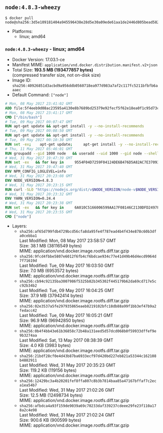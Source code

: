 ## `node:4.8.3-wheezy`

```console
$ docker pull node@sha256:3d5e109181404a945596438e28d5e30a09ede61aa1de2446d805bead582cb75c
```

-	Platforms:
	-	linux; amd64

### `node:4.8.3-wheezy` - linux; amd64

-	Docker Version: 17.03.1-ce
-	Manifest MIME: `application/vnd.docker.distribution.manifest.v2+json`
-	Total Size: **193.5 MB (193477857 bytes)**  
	(compressed transfer size, not on-disk size)
-	Image ID: `sha256:40926851d3acbd9a956ddb0560718ea977d983a7af2c117fc5211bfbfb6aaaec`
-	Default Command: `["node"]`

```dockerfile
# Mon, 08 May 2017 23:41:02 GMT
ADD file:5f4eeb9d08ac23595a4130e8b7689bd25379e92fecf5f62e18ea0f1c95d73c33 in / 
# Mon, 08 May 2017 23:41:17 GMT
CMD ["/bin/bash"]
# Tue, 09 May 2017 00:07:47 GMT
RUN apt-get update && apt-get install -y --no-install-recommends 		ca-certificates 		curl 		wget 	&& rm -rf /var/lib/apt/lists/*
# Tue, 09 May 2017 00:08:50 GMT
RUN apt-get update && apt-get install -y --no-install-recommends 		bzr 		git 		mercurial 		openssh-client 		subversion 				procps 	&& rm -rf /var/lib/apt/lists/*
# Tue, 09 May 2017 00:10:30 GMT
RUN set -ex; 	apt-get update; 	apt-get install -y --no-install-recommends 		autoconf 		automake 		bzip2 		file 		g++ 		gcc 		imagemagick 		libbz2-dev 		libc6-dev 		libcurl4-openssl-dev 		libdb-dev 		libevent-dev 		libffi-dev 		libgdbm-dev 		libgeoip-dev 		libglib2.0-dev 		libjpeg-dev 		libkrb5-dev 		liblzma-dev 		libmagickcore-dev 		libmagickwand-dev 		libncurses-dev 		libpng-dev 		libpq-dev 		libreadline-dev 		libsqlite3-dev 		libssl-dev 		libtool 		libwebp-dev 		libxml2-dev 		libxslt-dev 		libyaml-dev 		make 		patch 		xz-utils 		zlib1g-dev 				$( 			if apt-cache show 'default-libmysqlclient-dev' 2>/dev/null | grep -q '^Version:'; then 				echo 'default-libmysqlclient-dev'; 			else 				echo 'libmysqlclient-dev'; 			fi 		) 	; 	rm -rf /var/lib/apt/lists/*
# Thu, 11 May 2017 05:46:01 GMT
RUN groupadd --gid 1000 node   && useradd --uid 1000 --gid node --shell /bin/bash --create-home node
# Wed, 31 May 2017 19:47:39 GMT
RUN set -ex   && for key in     9554F04D7259F04124DE6B476D5A82AC7E37093B     94AE36675C464D64BAFA68DD7434390BDBE9B9C5     FD3A5288F042B6850C66B31F09FE44734EB7990E     71DCFD284A79C3B38668286BC97EC7A07EDE3FC1     DD8F2338BAE7501E3DD5AC78C273792F7D83545D     B9AE9905FFD7803F25714661B63B535A4C206CA9     C4F0DFFF4E8C1A8236409D08E73BC641CC11F4C8     56730D5401028683275BD23C23EFEFE93C4CFFFE   ; do     gpg --keyserver pgp.mit.edu --recv-keys "$key" ||     gpg --keyserver keyserver.pgp.com --recv-keys "$key" ||     gpg --keyserver ha.pool.sks-keyservers.net --recv-keys "$key" ;   done
# Wed, 31 May 2017 19:47:40 GMT
ENV NPM_CONFIG_LOGLEVEL=info
# Wed, 31 May 2017 20:23:08 GMT
ENV NODE_VERSION=4.8.3
# Wed, 31 May 2017 20:23:15 GMT
RUN curl -SLO "https://nodejs.org/dist/v$NODE_VERSION/node-v$NODE_VERSION-linux-x64.tar.xz"   && curl -SLO --compressed "https://nodejs.org/dist/v$NODE_VERSION/SHASUMS256.txt.asc"   && gpg --batch --decrypt --output SHASUMS256.txt SHASUMS256.txt.asc   && grep " node-v$NODE_VERSION-linux-x64.tar.xz\$" SHASUMS256.txt | sha256sum -c -   && tar -xJf "node-v$NODE_VERSION-linux-x64.tar.xz" -C /usr/local --strip-components=1   && rm "node-v$NODE_VERSION-linux-x64.tar.xz" SHASUMS256.txt.asc SHASUMS256.txt   && ln -s /usr/local/bin/node /usr/local/bin/nodejs
# Wed, 31 May 2017 20:23:32 GMT
ENV YARN_VERSION=0.24.4
# Wed, 31 May 2017 20:23:38 GMT
RUN set -ex   && for key in     6A010C5166006599AA17F08146C2130DFD2497F5   ; do     gpg --keyserver pgp.mit.edu --recv-keys "$key" ||     gpg --keyserver keyserver.pgp.com --recv-keys "$key" ||     gpg --keyserver ha.pool.sks-keyservers.net --recv-keys "$key" ;   done   && curl -fSLO --compressed "https://yarnpkg.com/downloads/$YARN_VERSION/yarn-v$YARN_VERSION.tar.gz"   && curl -fSLO --compressed "https://yarnpkg.com/downloads/$YARN_VERSION/yarn-v$YARN_VERSION.tar.gz.asc"   && gpg --batch --verify yarn-v$YARN_VERSION.tar.gz.asc yarn-v$YARN_VERSION.tar.gz   && mkdir -p /opt/yarn   && tar -xzf yarn-v$YARN_VERSION.tar.gz -C /opt/yarn --strip-components=1   && ln -s /opt/yarn/bin/yarn /usr/local/bin/yarn   && ln -s /opt/yarn/bin/yarn /usr/local/bin/yarnpkg   && rm yarn-v$YARN_VERSION.tar.gz.asc yarn-v$YARN_VERSION.tar.gz
# Wed, 31 May 2017 20:23:55 GMT
CMD ["node"]
```

-	Layers:
	-	`sha256:af65d799fdb4729bcd56cfa8da95fe4f787ead4b4f434e878c60b3dfa0cebba1`  
		Last Modified: Mon, 08 May 2017 23:58:57 GMT  
		Size: 38.1 MB (38116549 bytes)  
		MIME: application/vnd.docker.image.rootfs.diff.tar.gzip
	-	`sha256:9fcd4fbbe5807e6012f6fb4cf6bdcae934c77e41d49b46d4ecd9964d7f71619d`  
		Last Modified: Tue, 09 May 2017 16:03:50 GMT  
		Size: 7.0 MB (6953572 bytes)  
		MIME: application/vnd.docker.image.rootfs.diff.tar.gzip
	-	`sha256:cb94c92135ba3007986f5325b82b345302f445179b62da69cd717e5cc92b34b2`  
		Last Modified: Tue, 09 May 2017 16:04:25 GMT  
		Size: 37.9 MB (37942414 bytes)  
		MIME: application/vnd.docker.image.rootfs.diff.tar.gzip
	-	`sha256:02e3537a5fe297935865eaeb8219102bfc18db88a99f1bb3ef47b9a2fedacc42`  
		Last Modified: Tue, 09 May 2017 16:05:21 GMT  
		Size: 96.9 MB (96942850 bytes)  
		MIME: application/vnd.docker.image.rootfs.diff.tar.gzip
	-	`sha256:0b4f4bb43e61b36858c72b48a131eed5d57dcd068b0f59933dffef9e9b3274aa`  
		Last Modified: Sat, 13 May 2017 08:38:39 GMT  
		Size: 4.0 KB (3983 bytes)  
		MIME: application/vnd.docker.image.rootfs.diff.tar.gzip
	-	`sha256:21bdf28cf0e4d43b87ba6933ecf97d420bd227eb821a53344c162108b4882911`  
		Last Modified: Wed, 31 May 2017 20:35:23 GMT  
		Size: 119.2 KB (119156 bytes)  
		MIME: application/vnd.docker.image.rootfs.diff.tar.gzip
	-	`sha256:12429bc3a4b20201fef8ffa807c8b3b7814baa85a47167bffaf7c2eca1ea54b7`  
		Last Modified: Wed, 31 May 2017 21:02:26 GMT  
		Size: 12.5 MB (12498734 bytes)  
		MIME: application/vnd.docker.image.rootfs.diff.tar.gzip
	-	`sha256:afbdca4a93f159de9039a69c70233daf339237cdeee29fe23f110a178a2c4e98`  
		Last Modified: Wed, 31 May 2017 21:02:24 GMT  
		Size: 900.6 KB (900599 bytes)  
		MIME: application/vnd.docker.image.rootfs.diff.tar.gzip

